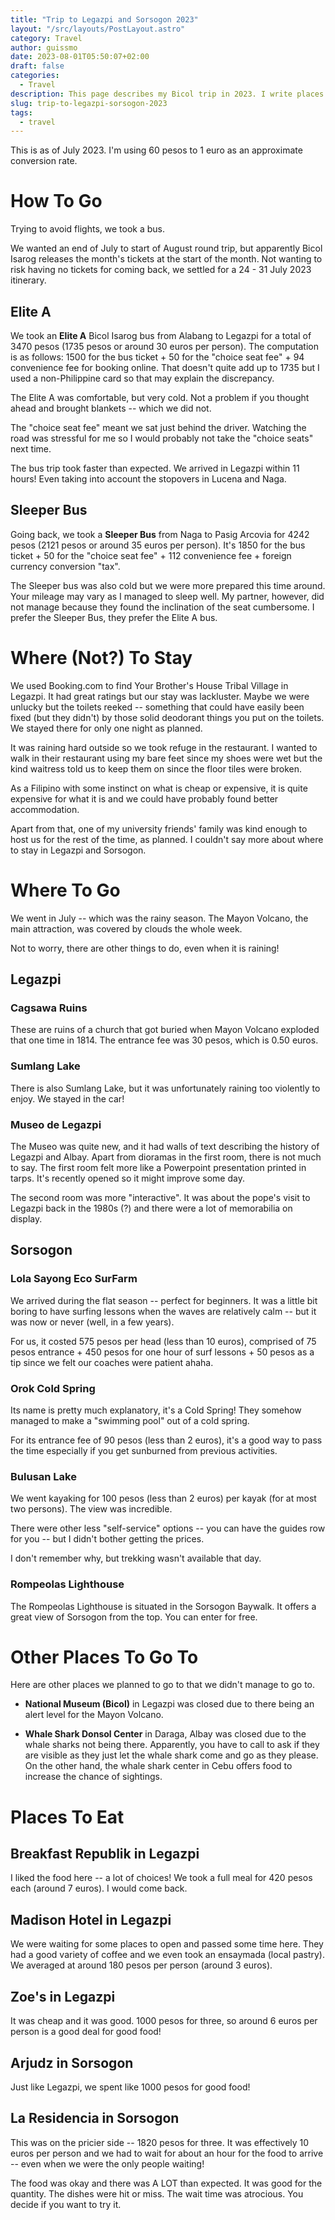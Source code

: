 ```yaml
---
title: "Trip to Legazpi and Sorsogon 2023"
layout: "/src/layouts/PostLayout.astro"
category: Travel
author: guissmo
date: 2023-08-01T05:50:07+02:00
draft: false
categories:
  - Travel
description: This page describes my Bicol trip in 2023. I write places we went to, places we ate at, how we went there, and accompanied them with the prices that other travellers might find useful.
slug: trip-to-legazpi-sorsogon-2023
tags:
  - travel
---
```


This is as of July 2023. I'm using 60 pesos to 1 euro as an approximate conversion rate.

# How To Go

Trying to avoid flights, we took a bus.

We wanted an end of July to start of August round trip, but apparently Bicol Isarog releases the month's tickets at the start of the month. Not wanting to risk having no tickets for coming back, we settled for a 24 - 31 July 2023 itinerary.

## Elite A

We took an **Elite A** Bicol Isarog bus from Alabang to Legazpi for a total of 3470 pesos (1735 pesos or around 30 euros per person). The computation is as follows: 1500 for the bus ticket + 50 for the "choice seat fee" + 94 convenience fee for booking online. That doesn't quite add up to 1735 but I used a non-Philippine card so that may explain the discrepancy.

The Elite A was comfortable, but very cold. Not a problem if you thought ahead and brought blankets -- which we did not.

The "choice seat fee" meant we sat just behind the driver. Watching the road was stressful for me so I would probably not take the "choice seats" next time.

The bus trip took faster than expected. We arrived in Legazpi within 11 hours! Even taking into account the stopovers in Lucena and Naga.

## Sleeper Bus

Going back, we took a **Sleeper Bus** from Naga to Pasig Arcovia for 4242 pesos (2121 pesos or around 35 euros per person). It's 1850 for the bus ticket + 50 for the "choice seat fee" + 112 convenience fee + foreign currency conversion "tax".

The Sleeper bus was also cold but we were more prepared this time around. Your mileage may vary as I managed to sleep well. My partner, however, did not manage because they found the inclination of the seat cumbersome. I prefer the Sleeper Bus, they prefer the Elite A bus.

# Where (Not?) To Stay

We used Booking.com to find Your Brother's House Tribal Village in Legazpi. It had great ratings but our stay was lackluster. Maybe we were unlucky but the toilets reeked -- something that could have easily been fixed (but they didn't) by those solid deodorant things you put on the toilets. We stayed there for only one night as planned.

It was raining hard outside so we took refuge in the restaurant. I wanted to walk in their restaurant using my bare feet since my shoes were wet but the kind waitress told us to keep them on since the floor tiles were broken.

As a Filipino with some instinct on what is cheap or expensive, it is quite expensive for what it is and we could have probably found better accommodation.

Apart from that, one of my university friends' family was kind enough to host us for the rest of the time, as planned. I couldn't say more about where to stay in Legazpi and Sorsogon.

# Where To Go

We went in July -- which was the rainy season. The Mayon Volcano, the main attraction, was covered by clouds the whole week.

Not to worry, there are other things to do, even when it is raining!

## Legazpi

### Cagsawa Ruins

These are ruins of a church that got buried when Mayon Volcano exploded that one time in 1814. The entrance fee was 30 pesos, which is 0.50 euros.

### Sumlang Lake

There is also Sumlang Lake, but it was unfortunately raining too violently to enjoy. We stayed in the car!

### Museo de Legazpi

The Museo was quite new, and it had walls of text describing the history of Legazpi and Albay. Apart from dioramas in the first room, there is not much to say. The first room felt more like a Powerpoint presentation printed in tarps. It's recently opened so it might improve some day.

The second room was more "interactive". It was about the pope's visit to Legazpi back in the 1980s (?) and there were a lot of memorabilia on display.

## Sorsogon

### Lola Sayong Eco SurFarm

We arrived during the flat season -- perfect for beginners. It was a little bit boring to have surfing lessons when the waves are relatively calm -- but it was now or never (well, in a few years).

For us, it costed 575 pesos per head (less than 10 euros), comprised of 75 pesos entrance + 450 pesos for one hour of surf lessons + 50 pesos as a tip since we felt our coaches were patient ahaha.

### Orok Cold Spring

Its name is pretty much explanatory, it's a Cold Spring! They somehow managed to make a "swimming pool" out of a cold spring.

For its entrance fee of 90 pesos (less than 2 euros), it's a good way to pass the time especially if you get sunburned from previous activities.

### Bulusan Lake

We went kayaking for 100 pesos (less than 2 euros) per kayak (for at most two persons). The view was incredible.

There were other less "self-service" options -- you can have the guides row for you -- but I didn't bother getting the prices.

I don't remember why, but trekking wasn't available that day.

### Rompeolas Lighthouse

The Rompeolas Lighthouse is situated in the Sorsogon Baywalk. It offers a great view of Sorsogon from the top. You can enter for free.

# Other Places To Go To

Here are other places we planned to go to that we didn't manage to go to.

- **National Museum (Bicol)** in Legazpi was closed due to there being an alert level for the Mayon Volcano.

- **Whale Shark Donsol Center** in Daraga, Albay was closed due to the whale sharks not being there. Apparently, you have to call to ask if they are visible as they just let the whale shark come and go as they please. On the other hand, the whale shark center in Cebu offers food to increase the chance of sightings.

# Places To Eat

## Breakfast Republik in Legazpi

I liked the food here -- a lot of choices! We took a full meal for 420 pesos each (around 7 euros). I would come back.

## Madison Hotel in Legazpi

We were waiting for some places to open and passed some time here. They had a good variety of coffee and we even took an ensaymada (local pastry). We averaged at around 180 pesos per person (around 3 euros).

## Zoe's in Legazpi

It was cheap and it was good. 1000 pesos for three, so around 6 euros per person is a good deal for good food!

## Arjudz in Sorsogon

Just like Legazpi, we spent like 1000 pesos for good food!

## La Residencia in Sorsogon

This was on the pricier side -- 1820 pesos for three. It was effectively 10 euros per person and we had to wait for about an hour for the food to arrive -- even when we were the only people waiting!

The food was okay and there was A LOT than expected. It was good for the quantity. The dishes were hit or miss. The wait time was atrocious. You decide if you want to try it.

